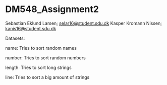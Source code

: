 # DM548_Assignment2

Sebastian Eklund Larsen; selar16@student.sdu.dk
Kasper Kromann Nissen; kanis16@student.sdu.dk

Datasets:

name:
    Tries to sort random names

number:
    Tries to sort random numbers

length:
    Tries to sort long strings

line:
    Tries to sort a big amount of strings